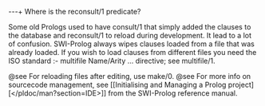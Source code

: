 ---+ Where is the reconsult/1 predicate?

Some old Prologs used to have consult/1 that simply added the clauses to
the database and reconsult/1 to reload during development. It lead to a
lot of confusion. SWI-Prolog always wipes clauses loaded from a file
that was already loaded. If you wish to load clauses from different
files you need the ISO standard :- multifile Name/Arity ... directive;
see multifile/1.

@see For reloading files after editing, use make/0.
@see For more info on sourcecode management, see [[Initialising and
Managing a Prolog project][</pldoc/man?section=IDE>]] from the SWI-Prolog
reference manual.
